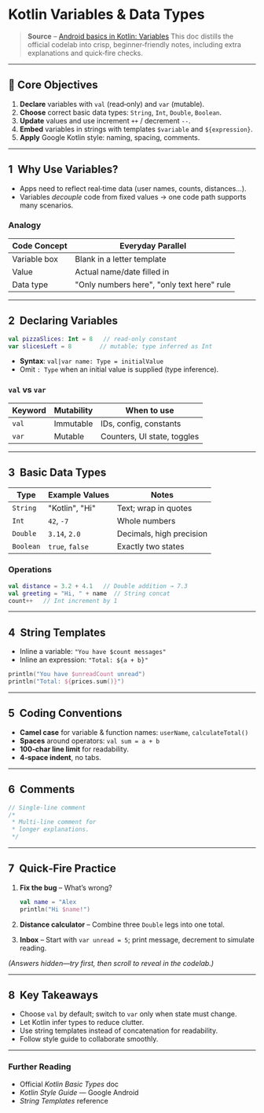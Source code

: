 # Kotlin Variables & Data Types

> **Source** – [Android basics in Kotlin: Variables](https://developer.android.com/codelabs/basic-android-kotlin-compose-variables)
> This doc distills the official codelab into crisp, beginner‑friendly notes, including extra explanations and quick‑fire checks.

---

## 📐  Core Objectives

1. **Declare** variables with `val` (read‑only) and `var` (mutable).
2. **Choose** correct basic data types: `String`, `Int`, `Double`, `Boolean`.
3. **Update** values and use increment `++` / decrement `--`.
4. **Embed** variables in strings with templates `$variable` and `${expression}`.
5. **Apply** Google Kotlin style: naming, spacing, comments.

---

## 1  Why Use Variables?

* Apps need to reflect real‑time data (user names, counts, distances…).
* Variables *decouple* code from fixed values → one code path supports many scenarios.

### Analogy

| Code Concept | Everyday Parallel                          |
| ------------ | ------------------------------------------ |
| Variable box | Blank in a letter template                 |
| Value        | Actual name/date filled in                 |
| Data type    | "Only numbers here", "only text here" rule |

---

## 2  Declaring Variables

```kotlin
val pizzaSlices: Int = 8   // read‑only constant
var slicesLeft = 8        // mutable; type inferred as Int
```

* **Syntax**: `val|var name: Type = initialValue`
* Omit `: Type` when an initial value is supplied (type inference).

### `val` vs `var`

| Keyword | Mutability | When to use                 |
| ------- | ---------- | --------------------------- |
| `val`   | Immutable  | IDs, config, constants      |
| `var`   | Mutable    | Counters, UI state, toggles |

---

## 3  Basic Data Types

| Type      | Example Values  | Notes                    |
| --------- | --------------- | ------------------------ |
| `String`  | "Kotlin", "Hi"  | Text; wrap in quotes     |
| `Int`     | `42`, `-7`      | Whole numbers            |
| `Double`  | `3.14`, `2.0`   | Decimals, high precision |
| `Boolean` | `true`, `false` | Exactly two states       |

### Operations

```kotlin
val distance = 3.2 + 4.1   // Double addition → 7.3
val greeting = "Hi, " + name  // String concat
count++   // Int increment by 1
```

---

## 4  String Templates

* Inline a variable: `"You have $count messages"`
* Inline an expression: `"Total: ${a + b}"`

```kotlin
println("You have $unreadCount unread")
println("Total: ${prices.sum()}")
```

---

## 5  Coding Conventions

* **Camel case** for variable & function names: `userName`, `calculateTotal()`
* **Spaces** around operators: `val sum = a + b`
* **100‑char line limit** for readability.
* **4‑space indent**, no tabs.

---

## 6  Comments

```kotlin
// Single‑line comment
/*
 * Multi‑line comment for
 * longer explanations.
 */
```

---

## 7  Quick‑Fire Practice

1. **Fix the bug** – What’s wrong?

   ```kotlin
   val name = "Alex
   println("Hi $name!")
   ```
2. **Distance calculator** – Combine three `Double` legs into one total.
3. **Inbox** – Start with `var unread = 5`; print message, decrement to simulate reading.

*(Answers hidden—try first, then scroll to reveal in the codelab.)*

---

## 8  Key Takeaways

* Choose `val` by default; switch to `var` only when state must change.
* Let Kotlin infer types to reduce clutter.
* Use string templates instead of concatenation for readability.
* Follow style guide to collaborate smoothly.

---

### Further Reading

* Official *Kotlin Basic Types* doc
* *Kotlin Style Guide* — Google Android
* *String Templates* reference
